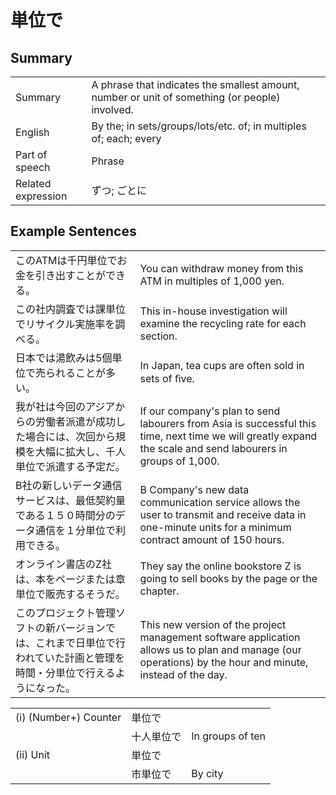 # 単位で

## Summary

<table><tr>   <td>Summary</td>   <td>A phrase that indicates the smallest amount, number or unit of something (or people) involved.</td></tr><tr>   <td>English</td>   <td>By the; in sets/groups/lots/etc. of; in multiples of; each; every</td></tr><tr>   <td>Part of speech</td>   <td>Phrase</td></tr><tr>   <td>Related expression</td>   <td>ずつ; ごとに</td></tr></table>

## Example Sentences

<table><tr>   <td>このATMは千円単位でお金を引き出すことができる。</td>   <td>You can withdraw money from this ATM in multiples of 1,000 yen.</td></tr><tr>   <td>この社内調査では課単位でリサイクル実施率を調べる。</td>   <td>This in-house investigation will examine the recycling rate for each section.</td></tr><tr>   <td>日本では湯飲みは5個単位で売られることが多い。</td>   <td>In Japan, tea cups are often sold in sets of ﬁve.</td></tr><tr>   <td>我が社は今回のアジアからの労働者派遣が成功した場合には、次回から規模を大幅に拡大し、千人単位で派遣する予定だ。</td>   <td>If our company's plan to send labourers from Asia is successful this time, next time we will greatly expand the scale and send labourers in groups of 1,000.</td></tr><tr>   <td>B社の新しいデータ通信サービスは、最低契約量である１５０時間分のデータ通信を１分単位で利用できる。</td>   <td>B Company's new data communication service allows the user to transmit and receive data in one-minute units for a minimum contract amount of 150 hours.</td></tr><tr>   <td>オンライン書店のZ社は、本をページまたは章単位で販売するそうだ。</td>   <td>They say the online bookstore Z is going to sell books by the page or the chapter.</td></tr><tr>   <td>このプロジェクト管理ソフトの新バージョンでは、これまで日単位で行われていた計画と管理を時間・分単位で行えるようになった。</td>   <td>This new version of the project management software application allows us to plan and manage (our operations) by the hour and minute, instead of the day.</td></tr></table>

<table class="table"><tbody><tr class="tr head"><td class="td"><span class="numbers">(i)</span> <span class="bold">(Number+) Counter</span></td><td class="td"><span class="concept">単位で</span></td><td class="td"></td></tr><tr class="tr"><td class="td"></td><td class="td"><span>十人</span><span class="concept">単位で</span></td><td class="td"><span>In groups of ten</span></td></tr><tr class="tr head"><td class="td"><span class="numbers">(ii)</span> <span class="bold">Unit</span></td><td class="td"><span class="concept">単位で</span></td><td class="td"></td></tr><tr class="tr"><td class="td"></td><td class="td"><span>市</span><span class="concept">単位で</span></td><td class="td"><span>By city</span></td></tr></tbody></table>

